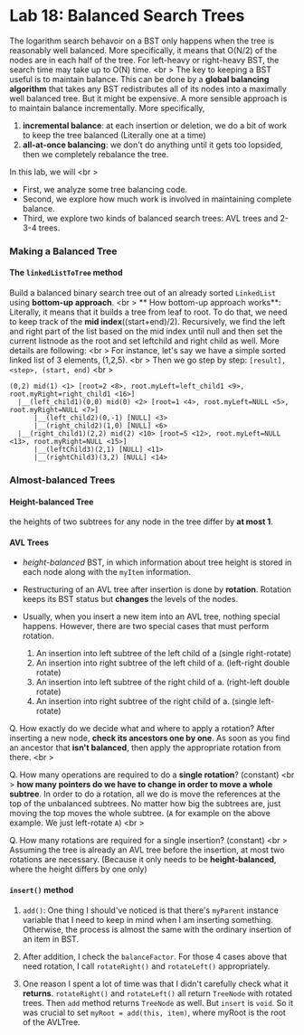 Lab 18: Balanced Search Trees
===
The logarithm search behavoir on a BST only happens when the tree is reasonably well balanced. More specifically, it means that O(N/2) of the nodes are in each half of the tree.  For left-heavy or right-heavy BST, the search time may take up to O(N) time. <br \>
The key to keeping a BST useful is to maintain balance. This can be done by a **global balancing algorithm** that takes any BST redistributes all of its nodes into a maximally well balanced tree. But it might be expensive. A more sensible approach is to maintain balance incrementally. More specifically,

1. **incremental balance**: at each insertion or deletion, we do a bit of work to keep the tree balanced (Literally one at a time)
2. **all-at-once balancing**: we don't do anything until it gets too lopsided, then we completely rebalance the tree.

In this lab, we will <br \>
- First, we analyze some tree balancing code.
- Second, we explore how much work is involved in maintaining complete balance.
- Third, we explore two kinds of balanced search trees: AVL trees and 2-3-4 trees.

### Making a Balanced Tree

#### The ```linkedListToTree``` method
Build a balanced binary search tree out of an already sorted ```LinkedList``` using **bottom-up approach**. <br \>
** How bottom-up approach works**: Literally, it means that it builds a tree from leaf to root. To do that, we need to keep track of the **mid index**((start+end)/2). Recursively, we find the left and right part of the list based on the mid index until null and then set the current listnode as the root and set leftchild and right child as well. More details are following: <br \> 
For instance, let's say we have a simple sorted linked list of 3 elements, (1,2,5). <br \>
Then we go step by step: ```[result], <step>, (start, end)``` <br \>
```
(0,2) mid(1) <1> [root=2 <8>, root.myLeft=left_child1 <9>, root.myRight=right_child1 <16>]
  |__(left_child1)(0,0) mid(0) <2> [root=1 <4>, root.myLeft=NULL <5>, root.myRight=NULL <7>]                             
      |__(left_child2)(0,-1) [NULL] <3> 
      |__(right_child2)(1,0) [NULL] <6>
  |__(right_child1)(2,2) mid(2) <10> [root=5 <12>, root.myLeft=NULL <13>, root.myRight=NULL <15>]
      |__(leftChild3)(2,1) [NULL] <11>
      |__(rightChild3)(3,2) [NULL] <14>
```

### Almost-balanced Trees
#### Height-balanced Tree 
the heights of two subtrees for any node in the tree differ by **at most 1**.

#### AVL Trees 
* *height-balanced* BST, in which information about tree height is stored in each node along with the ```myItem``` information. 
* Restructuring of an AVL tree after insertion is done by **rotation**. Rotation keeps its BST status but **changes** the levels of the nodes.
* Usually, when you insert a new item into an AVL tree, nothing special happens. However, there are two special cases that must perform rotation.

    1. An insertion into left subtree of the left child of a (single right-rotate)
    2. An insertion into right subtree of the left child of a. (left-right double rotate)
    3. An insertion into left subtree of the right child of a. (right-left double rotate)
    4. An insertion into right subtree of the right child of a. (single left-rotate)

Q. How exactly do we decide what and where to apply a rotation? After inserting a new node, **check its ancestors one by one**. As soon as you find an ancestor that **isn't balanced**, then apply the appropriate rotation from there. <br \>

Q. How many operations are required to do a **single rotation**? (constant) <br \>
**how many pointers do we have to change in order to move a whole subtree**. In order to do a rotation, all we do is move the references at the top of the unbalanced subtrees. No matter how big the subtrees are, just moving the top moves the whole subtree. (```A``` for example on the above example. We just left-rotate ```A```) <br \>

Q. How many rotations are required for a single insertion? (constant) <br \>
Assuming the tree is already an AVL tree before the insertion, at most two rotations are necessary. (Because it only needs to be **height-balanced**, where the height differs by one only)

#### ```insert()``` method

1. ```add()```: One thing I should've noticed is that there's ```myParent``` instance variable that I need to keep in mind when I am inserting something. Otherwise, the process is almost the same with the ordinary insertion of an item in BST.

2. After addition, I check the ```balanceFactor```. For those 4 cases above that need rotation, I call ```rotateRight()``` and ```rotateLeft()``` appropriately.

3. One reason I spent a lot of time was that I didn't carefully check what it **returns**. ```rotateRight()``` and ```rotateLeft()``` all return ```TreeNode``` with rotated trees. Then ```add``` method returns ```TreeNode``` as well. But ```insert``` is ```void```. So it was crucial to set ```myRoot = add(this, item)```, where myRoot is the root of the AVLTree.


